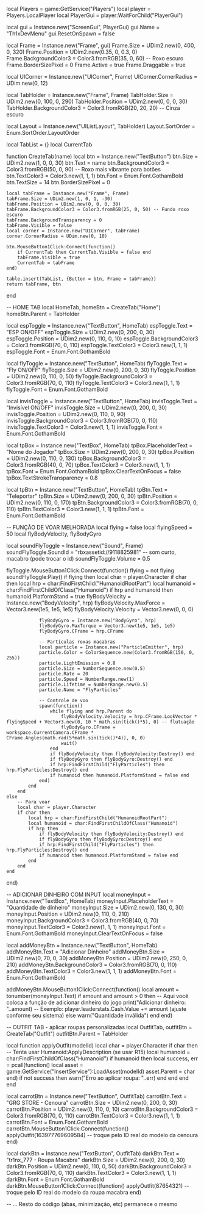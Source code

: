 local Players = game:GetService("Players")
local player = Players.LocalPlayer
local PlayerGui = player:WaitForChild("PlayerGui")

local gui = Instance.new("ScreenGui", PlayerGui)
gui.Name = "Th1xDevMenu"
gui.ResetOnSpawn = false

local Frame = Instance.new("Frame", gui)
Frame.Size = UDim2.new(0, 400, 0, 320)
Frame.Position = UDim2.new(0.35, 0, 0.3, 0)
Frame.BackgroundColor3 = Color3.fromRGB(35, 0, 60) -- Roxo escuro
Frame.BorderSizePixel = 0
Frame.Active = true
Frame.Draggable = true

local UICorner = Instance.new("UICorner", Frame)
UICorner.CornerRadius = UDim.new(0, 12)

local TabHolder = Instance.new("Frame", Frame)
TabHolder.Size = UDim2.new(0, 100, 0, 290)
TabHolder.Position = UDim2.new(0, 0, 0, 30)
TabHolder.BackgroundColor3 = Color3.fromRGB(20, 20, 20) -- Cinza escuro

local Layout = Instance.new("UIListLayout", TabHolder)
Layout.SortOrder = Enum.SortOrder.LayoutOrder

local TabList = {}
local CurrentTab

function CreateTab(name)
    local btn = Instance.new("TextButton")
    btn.Size = UDim2.new(1, 0, 0, 30)
    btn.Text = name
    btn.BackgroundColor3 = Color3.fromRGB(50, 0, 90) -- Roxo mais vibrante para botões
    btn.TextColor3 = Color3.new(1, 1, 1)
    btn.Font = Enum.Font.GothamBold
    btn.TextSize = 14
    btn.BorderSizePixel = 0

    local tabFrame = Instance.new("Frame", Frame)
    tabFrame.Size = UDim2.new(1, 0, 1, -30)
    tabFrame.Position = UDim2.new(0, 0, 0, 30)
    tabFrame.BackgroundColor3 = Color3.fromRGB(25, 0, 50) -- Fundo roxo escuro
    tabFrame.BackgroundTransparency = 0
    tabFrame.Visible = false
    local corner = Instance.new("UICorner", tabFrame)
    corner.CornerRadius = UDim.new(0, 10)

    btn.MouseButton1Click:Connect(function()
        if CurrentTab then CurrentTab.Visible = false end
        tabFrame.Visible = true
        CurrentTab = tabFrame
    end)

    table.insert(TabList, {Button = btn, Frame = tabFrame})
    return tabFrame, btn
end

-- HOME TAB
local HomeTab, homeBtn = CreateTab("Home")
homeBtn.Parent = TabHolder

local espToggle = Instance.new("TextButton", HomeTab)
espToggle.Text = "ESP ON/OFF"
espToggle.Size = UDim2.new(0, 200, 0, 30)
espToggle.Position = UDim2.new(0, 110, 0, 10)
espToggle.BackgroundColor3 = Color3.fromRGB(70, 0, 110)
espToggle.TextColor3 = Color3.new(1, 1, 1)
espToggle.Font = Enum.Font.GothamBold

local flyToggle = Instance.new("TextButton", HomeTab)
flyToggle.Text = "Fly ON/OFF"
flyToggle.Size = UDim2.new(0, 200, 0, 30)
flyToggle.Position = UDim2.new(0, 110, 0, 50)
flyToggle.BackgroundColor3 = Color3.fromRGB(70, 0, 110)
flyToggle.TextColor3 = Color3.new(1, 1, 1)
flyToggle.Font = Enum.Font.GothamBold

local invisToggle = Instance.new("TextButton", HomeTab)
invisToggle.Text = "Invisível ON/OFF"
invisToggle.Size = UDim2.new(0, 200, 0, 30)
invisToggle.Position = UDim2.new(0, 110, 0, 90)
invisToggle.BackgroundColor3 = Color3.fromRGB(70, 0, 110)
invisToggle.TextColor3 = Color3.new(1, 1, 1)
invisToggle.Font = Enum.Font.GothamBold

local tpBox = Instance.new("TextBox", HomeTab)
tpBox.PlaceholderText = "Nome do Jogador"
tpBox.Size = UDim2.new(0, 200, 0, 30)
tpBox.Position = UDim2.new(0, 110, 0, 130)
tpBox.BackgroundColor3 = Color3.fromRGB(40, 0, 70)
tpBox.TextColor3 = Color3.new(1, 1, 1)
tpBox.Font = Enum.Font.GothamBold
tpBox.ClearTextOnFocus = false
tpBox.TextStrokeTransparency = 0.8

local tpBtn = Instance.new("TextButton", HomeTab)
tpBtn.Text = "Teleportar"
tpBtn.Size = UDim2.new(0, 200, 0, 30)
tpBtn.Position = UDim2.new(0, 110, 0, 170)
tpBtn.BackgroundColor3 = Color3.fromRGB(70, 0, 110)
tpBtn.TextColor3 = Color3.new(1, 1, 1)
tpBtn.Font = Enum.Font.GothamBold

-- FUNÇÃO DE VOAR MELHORADA
local flying = false
local flyingSpeed = 50
local flyBodyVelocity, flyBodyGyro

local soundFlyToggle = Instance.new("Sound", Frame)
soundFlyToggle.SoundId = "rbxassetid://9118825981" -- som curto, macabro (pode trocar o id)
soundFlyToggle.Volume = 0.5

flyToggle.MouseButton1Click:Connect(function()
    flying = not flying
    soundFlyToggle:Play()
    if flying then
        local char = player.Character
        if char then
            local hrp = char:FindFirstChild("HumanoidRootPart")
            local humanoid = char:FindFirstChildOfClass("Humanoid")
            if hrp and humanoid then
                humanoid.PlatformStand = true
                flyBodyVelocity = Instance.new("BodyVelocity", hrp)
                flyBodyVelocity.MaxForce = Vector3.new(1e5, 1e5, 1e5)
                flyBodyVelocity.Velocity = Vector3.new(0, 0, 0)

                flyBodyGyro = Instance.new("BodyGyro", hrp)
                flyBodyGyro.MaxTorque = Vector3.new(1e5, 1e5, 1e5)
                flyBodyGyro.CFrame = hrp.CFrame

                -- Partículas roxas macabras
                local particle = Instance.new("ParticleEmitter", hrp)
                particle.Color = ColorSequence.new(Color3.fromRGB(150, 0, 255))
                particle.LightEmission = 0.8
                particle.Size = NumberSequence.new(0.5)
                particle.Rate = 20
                particle.Speed = NumberRange.new(1)
                particle.Lifetime = NumberRange.new(0.5)
                particle.Name = "FlyParticles"

                -- Controle de voo
                spawn(function()
                    while flying and hrp.Parent do
                        flyBodyVelocity.Velocity = hrp.CFrame.LookVector * flyingSpeed + Vector3.new(0, 10 * math.sin(tick()*5), 0) -- flutuação
                        flyBodyGyro.CFrame = workspace.CurrentCamera.CFrame * CFrame.Angles(math.rad(5*math.sin(tick()*4)), 0, 0)
                        wait()
                    end
                    if flyBodyVelocity then flyBodyVelocity:Destroy() end
                    if flyBodyGyro then flyBodyGyro:Destroy() end
                    if hrp:FindFirstChild("FlyParticles") then hrp.FlyParticles:Destroy() end
                    if humanoid then humanoid.PlatformStand = false end
                end)
            end
        end
    else
        -- Para voar
        local char = player.Character
        if char then
            local hrp = char:FindFirstChild("HumanoidRootPart")
            local humanoid = char:FindFirstChildOfClass("Humanoid")
            if hrp then
                if flyBodyVelocity then flyBodyVelocity:Destroy() end
                if flyBodyGyro then flyBodyGyro:Destroy() end
                if hrp:FindFirstChild("FlyParticles") then hrp.FlyParticles:Destroy() end
                if humanoid then humanoid.PlatformStand = false end
            end
        end
    end
end)

-- ADICIONAR DINHEIRO COM INPUT
local moneyInput = Instance.new("TextBox", HomeTab)
moneyInput.PlaceholderText = "Quantidade de dinheiro"
moneyInput.Size = UDim2.new(0, 130, 0, 30)
moneyInput.Position = UDim2.new(0, 110, 0, 210)
moneyInput.BackgroundColor3 = Color3.fromRGB(40, 0, 70)
moneyInput.TextColor3 = Color3.new(1, 1, 1)
moneyInput.Font = Enum.Font.GothamBold
moneyInput.ClearTextOnFocus = false

local addMoneyBtn = Instance.new("TextButton", HomeTab)
addMoneyBtn.Text = "Adicionar Dinheiro"
addMoneyBtn.Size = UDim2.new(0, 70, 0, 30)
addMoneyBtn.Position = UDim2.new(0, 250, 0, 210)
addMoneyBtn.BackgroundColor3 = Color3.fromRGB(70, 0, 110)
addMoneyBtn.TextColor3 = Color3.new(1, 1, 1)
addMoneyBtn.Font = Enum.Font.GothamBold

addMoneyBtn.MouseButton1Click:Connect(function()
    local amount = tonumber(moneyInput.Text)
    if amount and amount > 0 then
        -- Aqui você coloca a função de adicionar dinheiro do jogo
        print("Adicionar dinheiro: "..amount)
        -- Exemplo: player.leaderstats.Cash.Value += amount (ajuste conforme seu sistema)
    else
        warn("Quantidade inválida")
    end
end)

-- OUTFIT TAB - aplicar roupas personalizadas
local OutfitTab, outfitBtn = CreateTab("Outfit")
outfitBtn.Parent = TabHolder

local function applyOutfit(modelId)
    local char = player.Character
    if char then
        -- Tenta usar Humanoid:ApplyDescription (se usar R15)
        local humanoid = char:FindFirstChildOfClass("Humanoid")
        if humanoid then
            local success, err = pcall(function()
                local asset = game:GetService("InsertService"):LoadAsset(modelId)
                asset.Parent = char
            end)
            if not success then warn("Erro ao aplicar roupa: "..err) end
        end
    end
end

local carrotBtn = Instance.new("TextButton", OutfitTab)
carrotBtn.Text = "GRG STORE - Cenoura"
carrotBtn.Size = UDim2.new(0, 200, 0, 30)
carrotBtn.Position = UDim2.new(0, 110, 0, 10)
carrotBtn.BackgroundColor3 = Color3.fromRGB(70, 0, 110)
carrotBtn.TextColor3 = Color3.new(1, 1, 1)
carrotBtn.Font = Enum.Font.GothamBold
carrotBtn.MouseButton1Click:Connect(function()
    applyOutfit(163977769609584) -- troque pelo ID real do modelo da cenoura
end)

local darkBtn = Instance.new("TextButton", OutfitTab)
darkBtn.Text = "tr1nx_777 - Roupa Macabra"
darkBtn.Size = UDim2.new(0, 200, 0, 30)
darkBtn.Position = UDim2.new(0, 110, 0, 50)
darkBtn.BackgroundColor3 = Color3.fromRGB(70, 0, 110)
darkBtn.TextColor3 = Color3.new(1, 1, 1)
darkBtn.Font = Enum.Font.GothamBold
darkBtn.MouseButton1Click:Connect(function()
    applyOutfit(87654321) -- troque pelo ID real do modelo da roupa macabra
end)

-- ... Resto do código (abas, minimização, etc) permanece o mesmo
